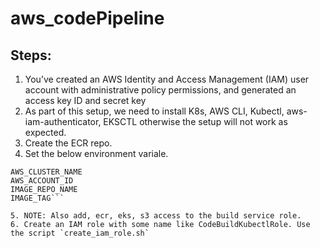 # aws_codePipeline

## Steps:
1. You’ve created an AWS Identity and Access Management (IAM) user account with administrative policy permissions, and generated an access key ID and secret key
2. As part of this setup, we need to install K8s, AWS CLI, Kubectl, aws-iam-authenticator, EKSCTL otherwise the setup will not work as expected.
3. Create the ECR repo.
4. Set the below environment variale.

```AWS_DEFAULT_REGION
AWS_CLUSTER_NAME
AWS_ACCOUNT_ID
IMAGE_REPO_NAME
IMAGE_TAG```

5. NOTE: Also add, ecr, eks, s3 access to the build service role.
6. Create an IAM role with some name like CodeBuildKubectlRole. Use the script `create_iam_role.sh`
